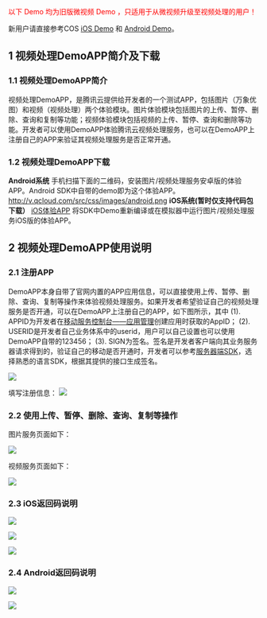 <font color="red">以下 Demo 均为旧版微视频 Demo ，只适用于从微视频升级至视频处理的用户！</font>

新用户请直接参考COS [iOS Demo](https://www.qcloud.com/document/product/436/6530) 和 [Android Demo](https://www.qcloud.com/document/product/436/6517)。

## 1	视频处理DemoAPP简介及下载

### 1.1 视频处理DemoAPP简介
视频处理DemoAPP，是腾讯云提供给开发者的一个测试APP，包括图片（万象优图）和视频（视频处理）两个体验模块。图片体验模块包括图片的上传、暂停、删除、查询和复制等功能；视频体验模块包括视频的上传、暂停、查询和删除等功能。开发者可以使用DemoAPP体验腾讯云视频处理服务，也可以在DemoAPP上注册自己的APP来验证其视频处理服务是否正常开通。 

### 1.2 视频处理DemoAPP下载
**Android系统**
手机扫描下面的二维码，安装图片/视频处理服务安卓版的体验APP。Android SDK中自带的demo即为这个体验APP。
http://v.qcloud.com/src/css/images/android.png
**iOS系统(暂时仅支持代码包下载）**
[iOS体验APP](http://qzonestyle.gtimg.cn/qzone/vas/opensns/res/doc/QCloudDemo-ios-v1.1.0.zip) 
将SDK中Demo重新编译或在模拟器中运行图片/视频处理服务iOS版的体验APP。


## 2	视频处理DemoAPP使用说明
### 2.1	注册APP
DemoAPP本身自带了官网内置的APP应用信息，可以直接使用上传、暂停、删除、查询、复制等操作来体验视频处理服务。如果开发者希望验证自己的视频处理服务是否开通，可以在DemoAPP上注册自己的APP，如下图所示，其中
(1). APPID为开发者在[移动服务控制台——应用管理](http://app.qcloud.com/)创建应用时获取的AppID；
(2). USERID是开发者自己业务体系中的userid，用户可以自己设置也可以使用DemoAPP自带的123456；
(3). SIGN为签名。签名是开发者客户端向其业务服务器请求得到的，验证自己的移动是否开通时，开发者可以参考[服务器端SDK](http://www.qcloud.com/doc/product/314/SDK%E4%B8%8B%E8%BD%BD)，选择熟悉的语言SDK，根据其提供的接口生成签名。

![](http://qzonestyle.gtimg.cn/qzone/vas/opensns/res/img/demo-1.jpg)

填写注册信息：
![](http://qzonestyle.gtimg.cn/qzone/vas/opensns/res/img/demo-2.jpg)

### 2.2	使用上传、暂停、删除、查询、复制等操作
图片服务页面如下：

![](http://qzonestyle.gtimg.cn/qzone/vas/opensns/res/img/demo-3.jpg)

视频服务页面如下：

![](http://qzonestyle.gtimg.cn/qzone/vas/opensns/res/img/demo-4.jpg)

### 2.3	iOS返回码说明
![](http://qzonestyle.gtimg.cn/qzone/vas/opensns/res/img/demo-5.jpg)

![](http://qzonestyle.gtimg.cn/qzone/vas/opensns/res/img/demo-6.jpg)

![](http://qzonestyle.gtimg.cn/qzone/vas/opensns/res/img/demo-7.jpg)

### 2.4	Android返回码说明
![](http://qzonestyle.gtimg.cn/qzone/vas/opensns/res/img/demo-8.jpg)

![](http://qzonestyle.gtimg.cn/qzone/vas/opensns/res/img/demo-9.jpg)
